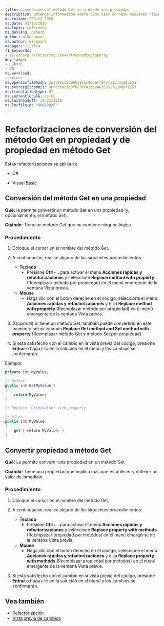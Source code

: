 ```yaml
---
title: Conversión del método Get en y desde una propiedad
description: Obtenga información sobre cómo usar el menú Acciones rápidas y refactorizaciones para convertir un método Get (y, opcionalmente, el método Set) en una propiedad.
ms.custom: SEO-VS-2020
ms.date: 03/10/2020
ms.topic: reference
ms.devlang: csharp
author: mikadumont
ms.author: midumont
manager: jillfra
f1_keywords:
- vs.csharp.refactoring.convertmethodtoproperty
dev_langs:
- CSharp
- VB
ms.workload:
- dotnet
ms.openlocfilehash: 3aa7831c56068c826c9bbecf97d7115331243251
ms.sourcegitcommit: 967c2f8c1b3f805cf42c0246389517689d971b53
ms.translationtype: HT
ms.contentlocale: es-ES
ms.lasthandoff: 11/25/2020
ms.locfileid: "96039828"
---
```

# <a name="convert-get-method-to-property--convert-property-to-get-method-refactorings"></a>Refactorizaciones de conversión del método Get en propiedad y de propiedad en método Get

Estas refactorizaciones se aplican a:

- C#

- Visual Basic

## <a name="convert-get-method-to-property"></a>Conversión del método Get en una propiedad

**Qué:** le permite convertir un método Get en una propiedad (y, opcionalmente, el método Set).

**Cuándo:** Tiene un método Get que no contiene ninguna lógica.

### <a name="how-to"></a>Procedimiento

1. Coloque el cursor en el nombre del método Get.

1. A continuación, realice alguno de los siguientes procedimientos:

   - **Teclado**
      - Presione **Ctrl**+ **.** para activar el menú **Acciones rápidas y refactorizaciones** y seleccione **Replace method with property** (Reemplazar método por propiedad) en el menú emergente de la ventana Vista previa.
   - **Mouse**
      - Haga clic con el botón derecho en el código, seleccione el menú **Acciones rápidas y refactorizaciones** y elija **Replace method with property** (Reemplazar método por propiedad) en el menú emergente de la ventana Vista previa.

1. (Opcional) Si tiene un método Set, también puede convertirlo en este momento seleccionando **Replace Get method and Set method with property** (Reemplazar método Get y método Set por propiedad).

1. Si está satisfecho con el cambio en la vista previa del código, presione **Entrar** o haga clic en la solución en el menú y los cambios se confirmarán.

Ejemplo:

```csharp
private int MyValue;

// Before
public int GetMyValue()
{
    return MyValue;
}

// Replace 'GetMyValue' with property

// After
public int MyValue
{
    get { return MyValue; }
}
```

## <a name="convert-property-to-get-method"></a>Convertir propiedad a método Get

**Qué:** Le permite convertir una propiedad en un método Get

**Cuándo:** Tiene una propiedad que implica más que establecer y obtener un valor de inmediato

### <a name="how-to"></a>Procedimiento

1. Coloque el cursor en el nombre del método Get.

1. A continuación, realice alguno de los siguientes procedimientos:

   - **Teclado**
      - Presione **Ctrl**+ **.** para activar el menú **Acciones rápidas y refactorizaciones** y seleccione **Replace property with methods** (Reemplazar propiedad por métodos) en el menú emergente de la ventana Vista previa.
   - **Mouse**
      - Haga clic con el botón derecho en el código, seleccione el menú **Acciones rápidas y refactorizaciones** y elija **Replace property with methods** (Reemplazar propiedad por métodos) en el menú emergente de la ventana Vista previa.

1. Si está satisfecho con el cambio en la vista previa del código, presione **Entrar** o haga clic en la solución en el menú y los cambios se confirmarán.

## <a name="see-also"></a>Vea también

- [Refactorización](../refactoring-in-visual-studio.md)
- [Vista previa de cambios](../../ide/preview-changes.md)
